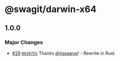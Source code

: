 # @swagit/darwin-x64

## 1.0.0

### Major Changes

- [#29](https://github.com/jigsawye/swagit/pull/29) [`0939755`](https://github.com/jigsawye/swagit/commit/09397551b78a63f8b958e4a64c300d6653b8895e) Thanks [@jigsawye](https://github.com/jigsawye)! - Rewrite in Rust
